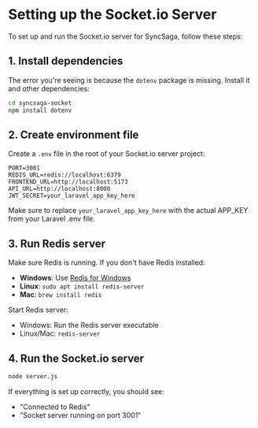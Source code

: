 
# Setting up the Socket.io Server

To set up and run the Socket.io server for SyncSaga, follow these steps:

## 1. Install dependencies

The error you're seeing is because the `dotenv` package is missing. Install it and other dependencies:

```bash
cd syncsaga-socket
npm install dotenv
```

## 2. Create environment file

Create a `.env` file in the root of your Socket.io server project:

```
PORT=3001
REDIS_URL=redis://localhost:6379
FRONTEND_URL=http://localhost:5173
API_URL=http://localhost:8000
JWT_SECRET=your_laravel_app_key_here
```

Make sure to replace `your_laravel_app_key_here` with the actual APP_KEY from your Laravel .env file.

## 3. Run Redis server

Make sure Redis is running. If you don't have Redis installed:

- **Windows**: Use [Redis for Windows](https://github.com/tporadowski/redis/releases)
- **Linux**: `sudo apt install redis-server`
- **Mac**: `brew install redis`

Start Redis server:
- Windows: Run the Redis server executable
- Linux/Mac: `redis-server`

## 4. Run the Socket.io server

```bash
node server.js
```

If everything is set up correctly, you should see:
- "Connected to Redis"
- "Socket server running on port 3001"
